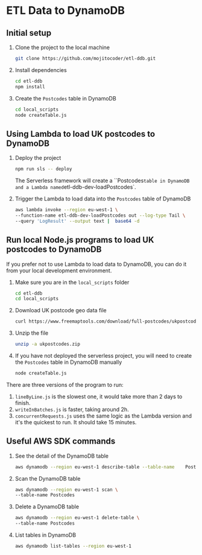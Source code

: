 ETL Data to DynamoDB
===

## Initial setup

1. Clone the project to the local machine

   ```bash
   git clone https://github.com/mojitocoder/etl-ddb.git
   ```

2. Install dependencies

   ```bash
   cd etl-ddb
   npm install
   ```

3. Create the `Postcodes` table in DynamoDB

   ```bash
   cd local_scripts
   node createTable.js
   ```
   
   

## Using Lambda to load UK postcodes to DynamoDB

1. Deploy the project

   ```bash
   npm run sls -- deploy
   ```

   The Serverless framework will create a ``Postcodes` table in DynamoDB and a Lambda named `etl-ddb-dev-loadPostcodes`.

2. Trigger the Lambda to load data into the `Postcodes` table of DynamoDB

   ```bash
   aws lambda invoke --region eu-west-1 \
   --function-name etl-ddb-dev-loadPostcodes out --log-type Tail \
   --query 'LogResult' --output text |  base64 -d
   ```
   
   

## Run local Node.js programs to load UK postcodes to DynamoDB

If you prefer not to use Lambda to load data to DynamoDB, you can do it from your local development environment.

1. Make sure you are in the `local_scripts` folder

   ```bash
   cd etl-ddb
   cd local_scripts
   ```
   
   
   
2. Download UK postcode geo data file

   ```bash
   curl https://www.freemaptools.com/download/full-postcodes/ukpostcodes.zip --output ukpostcodes.zip
   ```

   

3. Unzip the file
   ```bash
   unzip -a ukpostcodes.zip
   ```
   
   
   
4. If you have not deployed the serverless project, you will need to create the `Postcodes` table in DynamoDB manually

   ```bash
   node createTable.js
   ```

   

There are three versions of the program to run:

1. `lineByLine.js` is the slowest one, it would take more than 2 days to finish.
2. `writeInBatches.js` is faster, taking around 2h.
3. `concurrentRequests.js` uses the same logic as the Lambda version and it's the quickest to run. It should take 15 minutes.

## Useful AWS SDK commands

1. See the detail of the DynamoDB table

   ```bash
   aws dynamodb --region eu-west-1 describe-table --table-name    Postcodes
   ```

   

2. Scan the DynamoDB table

   ```bash
   aws dynamodb --region eu-west-1 scan \
   --table-name Postcodes
   ```

3. Delete a DynamoDB table

   ```bash
   aws dynamodb --region eu-west-1 delete-table \
   --table-name Postcodes
   ```

4. List tables in DynamoDB

   ```bash
   aws dynamodb list-tables --region eu-west-1
   ```
   
   
